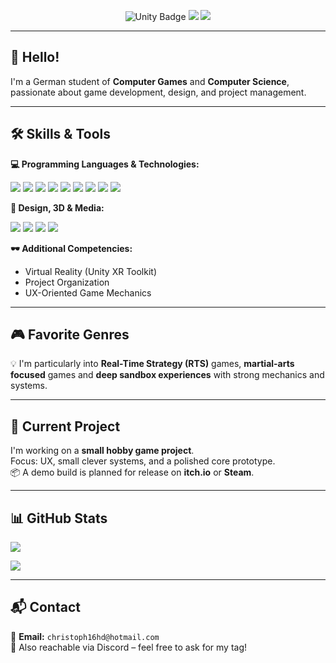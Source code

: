 <p align="center">
  <img src="https://img.shields.io/badge/Made%20with-Unity-000?logo=unity&logoColor=white&style=for-the-badge" alt="Unity Badge"/>
  <img src="https://img.shields.io/badge/Code-C%23-239120?style=for-the-badge&logo=c-sharp&logoColor=white"/>
  <img src="https://img.shields.io/badge/Tools-Adobe-FF0000?style=for-the-badge&logo=adobe&logoColor=white"/>
</p>

---

## 👋 Hello!

I'm a German student of **Computer Games** and **Computer Science**, passionate about game development, design, and project management.

---

## 🛠️ Skills & Tools

**💻 Programming Languages & Technologies:**
<p>
  <img src="https://img.shields.io/badge/Unity-100000?style=for-the-badge&logo=unity&logoColor=white" />
  <img src="https://img.shields.io/badge/C%23-239120?style=for-the-badge&logo=c-sharp&logoColor=white" />
  <img src="https://img.shields.io/badge/Java-007396?style=for-the-badge&logo=java&logoColor=white" />
  <img src="https://img.shields.io/badge/JavaScript-F7DF1E?style=for-the-badge&logo=javascript&logoColor=black" />
  <img src="https://img.shields.io/badge/TypeScript-3178C6?style=for-the-badge&logo=typescript&logoColor=white" />
  <img src="https://img.shields.io/badge/MySQL-4479A1?style=for-the-badge&logo=mysql&logoColor=white" />
  <img src="https://img.shields.io/badge/C-00599C?style=for-the-badge&logo=c&logoColor=white" />
  <img src="https://img.shields.io/badge/Pascal-512BD4?style=for-the-badge" />
  <img src="https://img.shields.io/badge/Unix-003B57?style=for-the-badge&logo=gnu-bash&logoColor=white" />
</p>

**🎨 Design, 3D & Media:**
<p>
  <img src="https://img.shields.io/badge/Blender-F5792A?style=for-the-badge&logo=blender&logoColor=white" />
  <img src="https://img.shields.io/badge/Photoshop-31A8FF?style=for-the-badge&logo=adobe-photoshop&logoColor=white" />
  <img src="https://img.shields.io/badge/Illustrator-FF9A00?style=for-the-badge&logo=adobe-illustrator&logoColor=white" />
  <img src="https://img.shields.io/badge/InDesign-FF3366?style=for-the-badge&logo=adobe-indesign&logoColor=white" />
</p>

**🕶️ Additional Competencies:**
- Virtual Reality (Unity XR Toolkit)
- Project Organization
- UX-Oriented Game Mechanics

---

## 🎮 Favorite Genres

💡 I'm particularly into **Real-Time Strategy (RTS)** games, **martial-arts focused** games and **deep sandbox experiences** with strong mechanics and systems.

---

## 🚧 Current Project

I'm working on a **small hobby game project**.  
Focus: UX, small clever systems, and a polished core prototype.  
📦 A demo build is planned for release on **itch.io** or **Steam**.

---

## 📊 GitHub Stats

<p>
  <img align="center" src="https://github-readme-stats.vercel.app/api?username=chrischi16&show_icons=true&theme=tokyonight" />
</p>

<p>
  <img align="center" src="https://github-readme-stats.vercel.app/api/top-langs/?username=chrischi16&layout=compact&theme=tokyonight" />
</p>

---

## 📬 Contact

📧 **Email:** `christoph16hd@hotmail.com`  
💬 Also reachable via Discord – feel free to ask for my tag!

